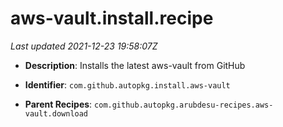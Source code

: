 # aws-vault.install.recipe

_Last updated 2021-12-23 19:58:07Z_

- **Description**: Installs the latest aws-vault from GitHub

- **Identifier**: `com.github.autopkg.install.aws-vault`

- **Parent Recipes**: `com.github.autopkg.arubdesu-recipes.aws-vault.download`